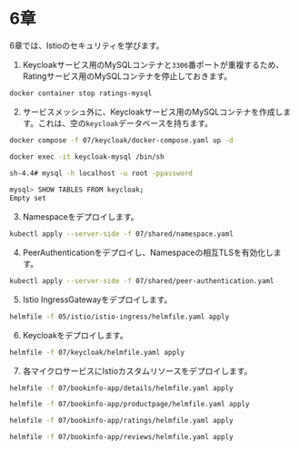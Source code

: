 # 6章

6章では、Istioのセキュリティを学びます。

1. Keycloakサービス用のMySQLコンテナと`3306`番ポートが重複するため、Ratingサービス用のMySQLコンテナを停止しておきます。

```bash
docker container stop ratings-mysql
```

2. サービスメッシュ外に、Keycloakサービス用のMySQLコンテナを作成します。これは、空の`keycloak`データベースを持ちます。

```bash
docker compose -f 07/keycloak/docker-compose.yaml up -d

docker exec -it keycloak-mysql /bin/sh
                                                                                                                                                                              (minikube/default)
sh-4.4# mysql -h localhost -u root -ppassword

mysql> SHOW TABLES FROM keycloak;
Empty set
```

3. Namespaceをデプロイします。

```bash
kubectl apply --server-side -f 07/shared/namespace.yaml
```

4. PeerAuthenticationをデプロイし、Namespaceの相互TLSを有効化します。

```bash
kubectl apply --server-side -f 07/shared/peer-authentication.yaml
```

5. Istio IngressGatewayをデプロイします。

```bash
helmfile -f 05/istio/istio-ingress/helmfile.yaml apply
```

6. Keycloakをデプロイします。

```bash
helmfile -f 07/keycloak/helmfile.yaml apply
```

7. 各マイクロサービスにIstioカスタムリソースをデプロイします。

```bash
helmfile -f 07/bookinfo-app/details/helmfile.yaml apply

helmfile -f 07/bookinfo-app/productpage/helmfile.yaml apply

helmfile -f 07/bookinfo-app/ratings/helmfile.yaml apply

helmfile -f 07/bookinfo-app/reviews/helmfile.yaml apply
```
